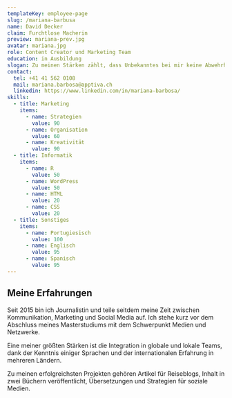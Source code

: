 ```yaml
---
templateKey: employee-page
slug: /mariana-barbusa
name: David Decker
claim: Furchtlose Macherin
preview: mariana-prev.jpg
avatar: mariana.jpg
role: Content Creator und Marketing Team
education: in Ausbildung
slogan: Zu meinen Stärken zählt, dass Unbekanntes bei mir keine Abwehrhaltung, sondern Neugierde auslöst. So funktioniert es, wenn man mit Marketingstrategien und Kommunikation arbeitet.
contact:
  tel: +41 41 562 0108
  mail: mariana.barbosa@apptiva.ch
  linkedin: https://www.linkedin.com/in/mariana-barbosa/
skills:
  - title: Marketing
    items:
      - name: Strategien
        value: 90
      - name: Organisation
        value: 60
      - name: Kreativität
        value: 90
  - title: Informatik
    items:
      - name: R
        value: 50
      - name: WordPress
        value: 50
      - name: HTML 
        value: 20
      - name: CSS 
        value: 20
  - title: Sonstiges
    items:
      - name: Portugiesisch
        value: 100
      - name: Englisch
        value: 95
      - name: Spanisch
        value: 95
---
```


## Meine Erfahrungen

Seit 2015 bin ich Journalistin und teile seitdem meine Zeit zwischen Kommunikation, Marketing und Social Media auf. Ich stehe kurz vor dem Abschluss meines Masterstudiums mit dem Schwerpunkt Medien und Netzwerke.

Eine meiner größten Stärken ist die Integration in globale und lokale Teams, dank der Kenntnis einiger Sprachen und der internationalen Erfahrung in mehreren Ländern.

Zu meinen erfolgreichsten Projekten gehören Artikel für Reiseblogs, Inhalt in zwei Büchern veröffentlicht, Übersetzungen und Strategien für soziale Medien.
